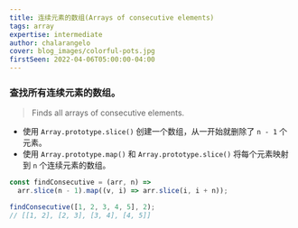 ```yaml
---
title: 连续元素的数组(Arrays of consecutive elements)
tags: array
expertise: intermediate
author: chalarangelo
cover: blog_images/colorful-pots.jpg
firstSeen: 2022-04-06T05:00:00-04:00
---
```


### 查找所有连续元素的数组。
> Finds all arrays of consecutive elements.

- 使用 `Array.prototype.slice()` 创建一个数组，从一开始就删除了 `n - 1` 个元素。
- 使用 `Array.prototype.map()` 和 `Array.prototype.slice()` 将每个元素映射到 `n` 个连续元素的数组。

```js
const findConsecutive = (arr, n) =>
  arr.slice(n - 1).map((v, i) => arr.slice(i, i + n));
```

```js
findConsecutive([1, 2, 3, 4, 5], 2);
// [[1, 2], [2, 3], [3, 4], [4, 5]]
```
